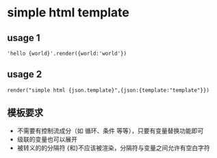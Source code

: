 # simple html template

## usage 1
```
'hello {world}'.render({world:'world'})
```
## usage 2
```
render("simple html {json.template}",{json:{template:"template"}})
```
## 模板要求

- 不需要有控制流成分（如 循环、条件 等等），只要有变量替换功能即可
- 级联的变量也可以展开
- 被转义的的分隔符 {和}不应该被渲染，分隔符与变量之间允许有空白字符